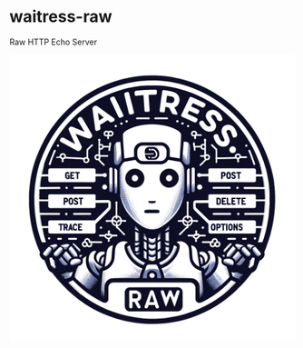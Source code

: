 # waitress-raw
Raw HTTP Echo Server

![Logo](https://github.com/realgam3/waitress-raw/blob/main/ext/waitress-raw-logo.png?raw=true)
